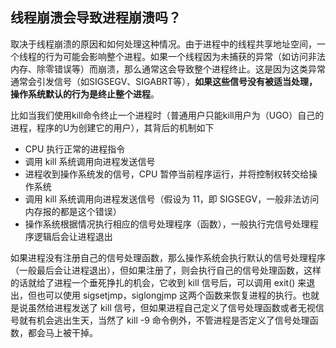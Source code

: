 ## 线程崩溃会导致进程崩溃吗？

取决于线程崩溃的原因和如何处理这种情况。由于进程中的线程共享地址空间，一个线程的行为可能会影响整个进程。如果一个线程因为未捕获的异常（如访问非法内存、除零错误等）而崩溃，那么通常这会导致整个进程终止。这是因为这类异常通常会引发信号（如SIGSEGV、SIGABRT等），**如果这些信号没有被适当处理，操作系统默认的行为是终止整个进程**。

比如当我们使用kill命令终止一个进程时（普通用户只能kill用户为（UGO）自己的进程，程序的U为创建它的用户），其背后的机制如下

- CPU 执行正常的进程指令
- 调用 kill 系统调用向进程发送信号
- 进程收到操作系统发的信号，CPU 暂停当前程序运行，并将控制权转交给操作系统
- 调用 kill 系统调用向进程发送信号（假设为 11，即 SIGSEGV，一般非法访问内存报的都是这个错误）
- 操作系统根据情况执行相应的信号处理程序（函数），一般执行完信号处理程序逻辑后会让进程退出

如果进程没有注册自己的信号处理函数，那么操作系统会执行默认的信号处理程序（一般最后会让进程退出），但如果注册了，则会执行自己的信号处理函数，这样的话就给了进程一个垂死挣扎的机会，它收到 kill 信号后，可以调用 exit() 来退出，但也可以使用 sigsetjmp，siglongjmp 这两个函数来恢复进程的执行。也就是说虽然给进程发送了 kill 信号，但如果进程自己定义了信号处理函数或者无视信号就有机会逃出生天，当然了 kill -9 命令例外，不管进程是否定义了信号处理函数，都会马上被干掉。